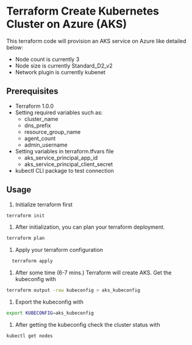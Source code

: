 # Terraform Create Kubernetes Cluster on Azure (AKS)

This terraform code will provision an AKS service on Azure like detailed below:
* Node count is currently 3
* Node size is currently Standard_D2_v2
* Network plugin is currently kubenet

## Prerequisites

* Terraform 1.0.0
* Setting required variables such as:
  - cluster_name
  - dns_prefix
  - resource_group_name
  - agent_count
  - admin_username
* Setting variables in terraform.tfvars file
  - aks_service_principal_app_id
  - aks_service_principal_client_secret
* kubectl CLI package to test connection


## Usage

1. Initialize terraform first
  ```bash
  terraform init
  ```
1. After initialization, you can plan your terraform deployment.
  ```bash
  terraform plan
  ```
1. Apply your terraform configuration
  ```bash
    terraform apply
  ```
1. After some time (6-7 mins.) Terraform will create AKS. Get the kubeconfig with
  ```bash
  terraform output -raw kubeconfig > aks_kubeconfig
  ```
1. Export the kubeconfig with
  ```bash
  export KUBECONFIG=aks_kubeconfig
  ```
1. After getting the kubeconfig check the cluster status with
  ```bash
  kubectl get nodes
  ```